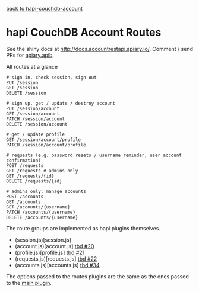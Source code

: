 [back to hapi-couchdb-account](../README.md)

# hapi CouchDB Account Routes

See the shiny docs at http://docs.accountrestapi.apiary.io/.
Comment / send PRs for [apiary.apib](https://github.com/hoodiehq/account-rest-api/blob/master/apiary.apib).

All routes at a glance

```
# sign in, check session, sign out
PUT /session
GET /session
DELETE /session

# sign up, get / update / destroy account
PUT /session/account
GET /session/account
PATCH /session/account
DELETE /session/account

# get / update profile
GET /session/account/profile
PATCH /session/account/profile

# requests (e.g. password resets / username reminder, user account confirmation)
POST /requests
GET /requests # admins only
GET /requests/{id}
DELETE /requests/{id}

# admins only: manage accounts
POST /accounts
GET /accounts
GET /accounts/{username}
PATCH /accounts/{username}
DELETE /accounts/{username}
```

The route groups are implemented as hapi plugins themselves.

- (session.js)[session.js]
- (account.js)[account.js] [tbd #20](https://github.com/hoodiehq/hapi-couchdb-account/issues/20)
- (profile.js)[profile.js] [tbd #21](https://github.com/hoodiehq/hapi-couchdb-account/issues/21)
- (requests.js)[requests.js] [tbd #22](https://github.com/hoodiehq/hapi-couchdb-account/issues/22)
- (accounts.js)[accounts.js] [tbd #34](https://github.com/hoodiehq/hapi-couchdb-account/issues/34)

The options passed to the routes plugins are the same as the ones passed to the
[main plugin](../plugin/README.md).
